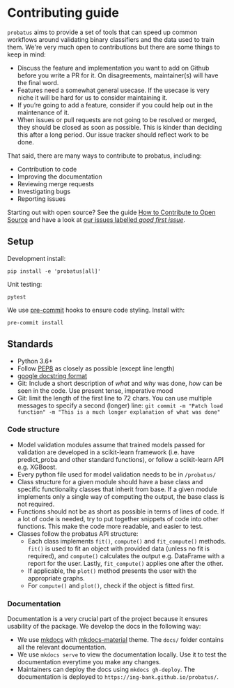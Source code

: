 # Contributing guide

`probatus` aims to provide a set of tools that can speed up common workflows around validating binary classifiers and the data used to train them.
We're very much open to contributions but there are some things to keep in mind:

- Discuss the feature and implementation you want to add on Github before you write a PR for it. On disagreements, maintainer(s) will have the final word.
- Features need a somewhat general usecase. If the usecase is very niche it will be hard for us to consider maintaining it.
- If you’re going to add a feature, consider if you could help out in the maintenance of it.
- When issues or pull requests are not going to be resolved or merged, they should be closed as soon as possible. This is kinder than deciding this after a long period. Our issue tracker should reflect work to be done.

That said, there are many ways to contribute to probatus, including:

- Contribution to code
- Improving the documentation
- Reviewing merge requests
- Investigating bugs
- Reporting issues

Starting out with open source? See the guide [How to Contribute to Open Source](https://opensource.guide/how-to-contribute/) and have a look at [our issues labelled *good first issue*](https://github.com/ing-bank/probatus/issues?q=is%3Aissue+is%3Aopen+label%3A%22good+first+issue%22).

## Setup

Development install:

```shell
pip install -e 'probatus[all]'
```

Unit testing:

```shell
pytest
```

We use [pre-commit](https://pre-commit.com/) hooks to ensure code styling. Install with:

```shell
pre-commit install
```

## Standards

- Python 3.6+
- Follow [PEP8](http://pep8.org/) as closely as possible (except line length)
- [google docstring format](https://sphinxcontrib-napoleon.readthedocs.io/en/latest/)
- Git: Include a short description of *what* and *why* was done, *how* can be seen in the code. Use present tense, imperative mood
- Git: limit the length of the first line to 72 chars. You can use multiple messages to specify a second (longer) line: `git commit -m "Patch load function" -m "This is a much longer explanation of what was done"`


### Code structure

* Model validation modules assume that trained models passed for validation are developed in a scikit-learn framework (i.e. have predict_proba and other standard functions), or follow a scikit-learn API e.g. XGBoost.
* Every python file used for model validation needs to be in `/probatus/`
* Class structure for a given module should have a base class and specific functionality classes that inherit from base. If a given module implements only a single way of computing the output, the base class is not required. 
* Functions should not be as short as possible in terms of lines of code. If a lot of code is needed, try to put together snippets of code into 
other functions. This make the code more readable, and easier to test.
* Classes follow the probatus API structure:
    * Each class implements `fit()`, `compute()` and `fit_compute()` methods. `fit()` is used to fit an object with provided data (unless no fit is required), and `compute()` calculates the output e.g. DataFrame with a report for the user. Lastly, `fit_compute()` applies one after the other.
    * If applicable, the `plot()` method presents the user with the appropriate graphs.
    * For `compute()` and `plot()`, check if the object is fitted first.
        

### Documentation

Documentation is a very crucial part of the project because it ensures usability of the package. We develop the docs in the following way:

* We use [mkdocs](https://www.mkdocs.org/) with [mkdocs-material](https://squidfunk.github.io/mkdocs-material/) theme. The `docs/` folder contains all the relevant documentation.
* We use `mkdocs serve` to view the documentation locally. Use it to test the documentation everytime you make any changes.
* Maintainers can deploy the docs using `mkdocs gh-deploy`. The documentation is deployed to `https://ing-bank.github.io/probatus/`.

